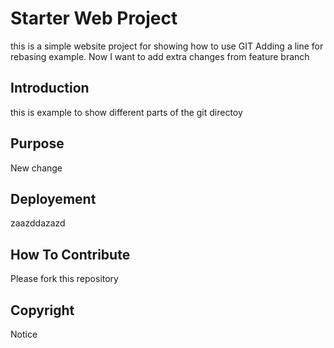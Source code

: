 # Starter Web Project

this is a simple website project for showing how to use GIT 
Adding a line for rebasing example. Now I want to add extra changes from feature branch

## Introduction 

this is example to show different parts of the git directoy
## Purpose
New change

## Deployement 

zaazddazazd
## How To Contribute
Please fork this repository

## Copyright
Notice
